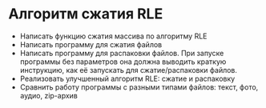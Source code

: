 # Алгоритм сжатия RLE

- Написать функцию сжатия массива по алгоритму RLE
- Написать программу для сжатия файлов
- Написать программу для распаковки файлов. При запуске программы без параметров она должна выводить краткую инструкцию, как её запускать для сжатие/распаковки файлов.
- Реализовать улучшенный алгоритм RLE: сжатие и распаковку
- Сравнить работу программы с разными типами файлов: текст, фото, аудио, zip-архив
